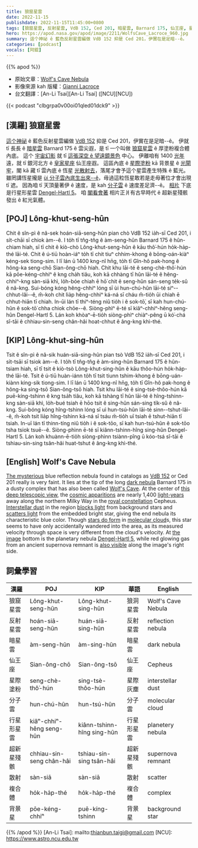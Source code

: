 ```yaml
---
title: 狼窟星雲
date: 2022-11-15
publishdate: 2022-11-15T11:45:00+0800
tags: [狼窟星雲, 反射星雲, VdB 152, Ced 201, 暗星雲, Barnard 175, 仙王座, 星際塗粉, 分子雲, 行星形星雲, Dengel-Hartl 5, 超新星殘骸, 散射, 複合體, 背景星]
hero: https://apod.nasa.gov/apod/image/2211/WolfsCave_Lacroce_960.jpg
summary: 這个神祕 ê 藍色反射星雲編做 VdB 152 抑是 Ced 201，伊實在是足暗--ê。
categories: [podcast]
vocals: [阿錕]
---
```


{{% apod %}}

- 原始文章：[Wolf's Cave Nebula](https://apod.nasa.gov/apod/)
- 影像來源 kah 版權：[Gianni Lacroce](https://www.flickr.com/photos/194921065@N03/)
- 台文翻譯：[An-Li Tsai][An-Li Tsai] ([NCU][NCU])

{{< podcast "clbgrpa0v00oi01qled01dck9" >}}

## [漢羅] 狼窟星雲
[這个神祕][The mysterious] ê 藍色反射星雲編做 [VdB 152][VdB 152] 抑是 Ced 201，伊實在是足暗--ê。
伊就 tī 長長 ê [暗星雲][dark nebula] Barnard 175 ê 雲尖遐，是 tī 一个叫做 [狼窟星雲][Wolf's Cave] ê 厚塗粉複合體內底。
這个 [宇宙幻影][cosmic apparitions] 就 tī [這張深空 ê 望遠鏡景色][this deep telescopic view] 中心。
伊離咱有 1400 [光年][light-years] 遠，就 tī 銀河北方 ê [皇家星座][royal constellation] 仙王座遐。
這區內底 ê [星際塗粉][Interstellar dust] kā 背景星 ê [光閘牢][blocks light]，閣 kā 藏 tī 雲內底 ê 恆星 [光散射去][scatters light]，落尾才會予這个星雲產生特殊 ê 藍光。
雖罔講恆星攏是 [ùi 分子雲內底生出來--ê][stars do form]，毋過這粒恆星敢若是走毋著位才會出現 tī 遮。
因為咱 tī 天頂量著伊 ê 速度，是 kah [分子雲][molecular cloud] ê 速度差足濟--ê。
[相片][the image] 下底是行星形星雲 [Dengel-Hartl 5][Dengel-Hartl 5]。
咱 [閣看會著][also visible] 相片正爿有古早時代 ê 超新星殘骸發出 ê 紅光氣體。



## [POJ] Lông-khut-seng-hûn
Chit ê sîn-pì ê nâ-sek hoán-siā-seng-hûn pian chò VdB 152 ia̍h-sī Ced 201, i si̍t-chāi sī chiok àm--ê.
I to̍h tī tn̂g-tn̂g ê àm-seng-hûn Barnard 175 ê hûn-chiam hiah, sī tī chit ê kiò-chò Lông-khut-seng-hûn ê kāu thô͘-hún ho̍k-ha̍p-thé lāi-té.
Chit ê ú-tiū hoàn-iáⁿ to̍h tī chit tiuⁿ chhim-khong ê bōng-oán-kiàⁿ kéng-sek tiong-sim.
I lī lán ū 1400 kng-nî hn̄g, to̍h tī Gîn-hô pak-hong ê hông-ka seng-chō Sian-ông-chō hiah.
Chit khu lāi-té ê seng-chè-thô͘-hún kā pōe-kéng-chhiⁿ ê kng cha̍h tiâu, koh kā chhàng tī hûn lāi-té ê hêng-chhiⁿ-kng sàn-siā khì, lo̍h-bóe chiah ē hō͘ chit ê seng-hûn sán-seng te̍k-sû ê nâ-kng.
Sui-bóng kóng hêng-chhiⁿ lóng sī ùi hun-chú-hûn lāi-té siⁿ--chhut-lâi--ê, m̄-koh chit lia̍p hêng-chhiⁿ ká-ná sī cháu m̄-tio̍h ūi chiah ē chhut-hiān tī chiah.
In-ūi lán tī thiⁿ-téng niû tio̍h i ê sok-tō͘, sī kah hun-chú-hûn ê sok-tō͘ chha chiok chōe--ê.
Siòng-phìⁿ ē-té sī kiâⁿ-chhiⁿ-hêng seng-hûn Dengel-Hartl 5.
Lán koh khòaⁿ-ē-tio̍h siòng-phìⁿ chiàⁿ-pêng ū kó͘-chá sî-tāi ê chhiau-sin-seng chân-hâi hoat-chhut ê âng-kng khì-thé.


## [KIP] Lông-khut-sing-hûn
Tsit ê sîn-pì ê nâ-sik huán-siā-sing-hûn pian tsò VdB 152 ia̍h-sī Ced 201, i si̍t-tsāi sī tsiok àm--ê.
I to̍h tī tn̂g-tn̂g ê àm-sing-hûn Barnard 175 ê hûn-tsiam hiah, sī tī tsit ê kiò-tsò Lông-khut-sing-hûn ê kāu thôo-hún ho̍k-ha̍p-thé lāi-té.
Tsit ê ú-tiū huàn-iánn to̍h tī tsit tiunn tshim-khong ê bōng-uán-kiànn kíng-sik tiong-sim.
I lī lán ū 1400 kng-nî hn̄g, to̍h tī Gîn-hô pak-hong ê hông-ka sing-tsō Sian-ông-tsō hiah.
Tsit khu lāi-té ê sing-tsè-thôo-hún kā puē-kíng-tshinn ê kng tsa̍h tiâu, koh kā tshàng tī hûn lāi-té ê hîng-tshinn-kng sàn-siā khì, lo̍h-bué tsiah ē hōo tsit ê sing-hûn sán-sing ti̍k-sû ê nâ-kng.
Sui-bóng kóng hîng-tshinn lóng sī uì hun-tsú-hûn lāi-té sinn--tshut-lâi--ê, m̄-koh tsit lia̍p hîng-tshinn ká-ná sī tsáu m̄-tio̍h uī tsiah ē tshut-hiān tī tsiah.
In-uī lán tī thinn-tíng niû tio̍h i ê sok-tōo, sī kah hun-tsú-hûn ê sok-tōo tsha tsiok tsuē--ê.
Siòng-phìnn ē-té sī kiânn-tshinn-hîng sing-hûn Dengel-Hartl 5.
Lán koh khuànn-ē-tio̍h siòng-phìnn tsiànn-pîng ū kóo-tsá sî-tāi ê tshiau-sin-sing tsân-hâi huat-tshut ê âng-kng khì-thé.

## [English] Wolf's Cave Nebula

[The mysterious][The mysterious] blue reflection nebula found in catalogs as [VdB 152][VdB 152] or Ced 201 really is very faint.
It lies at the tip of the long [dark nebula][dark nebula] Barnard 175 in a dusty complex that has also been called [Wolf's Cave][Wolf's Cave].
At the center of [this deep telescopic view][this deep telescopic view], the [cosmic apparitions][cosmic apparitions] are nearly 1,400 [light-years][light-years] away along the northern Milky Way in the [royal constellation][royal constellation] Cepheus.
[Interstellar dust][Interstellar dust] in the region [blocks light][blocks light] from background stars and [scatters light][scatters light] from the embedded bright star, giving the end nebula its characteristic blue color.
Though [stars do form][stars do form] in [molecular cloud][molecular cloud]s, this star seems to have only accidentally wandered into the area, as its measured velocity through space is very different from the cloud's velocity.
At [the image][the image] bottom is the planetary nebula [Dengel-Hartl 5][Dengel-Hartl 5], while red glowing gas from an ancient supernova remnant is [also visible][also visible] along the image's right side.


## 詞彙學習

|漢羅|POJ|KIP|華語|English|
|-|-|-|-|-|
|狼窟星雲|Lông-khut-seng-hûn|Lông-khut-sing-hûn|狼洞星雲|Wolf's Cave Nebula|
|反射星雲|hoán-siā-seng-hûn|huán-siā-sing-hûn|反射星雲|reflection nebula|
|暗星雲|àm-seng-hûn|àm-sing-hûn|暗星雲|dark nebula|
|仙王座|Sian-ông-chō|Sian-ông-tsō|仙王座|Cepheus|
|星際塗粉|seng-chè-thô͘-hún|sing-tsè-thôo-hún|星際灰塵|interstellar dust|
|分子雲|hun-chú-hûn|hun-tsú-hûn|分子雲|molecular cloud|
|行星形星雲|kiâⁿ-chhiⁿ-hêng seng-hûn|kiânn-tshinn-hîng sing-hûn|行星形星雲|planetery nebula|
|超新星殘骸|chhiau-sin-seng chân-hâi|tshiau-sin-sing tsân-hâi|超新星殘骸|supernova remnant|
|散射|sàn-siā|sàn-siā|散射|scatter|
|複合體|ho̍k-ha̍p-thé|ho̍k-ha̍p-thé|複合體|complex|
|背景星|pōe-kéng-chhiⁿ|puē-kíng-tshinn|背景星|background star|

{{% /apod %}}
[An-Li Tsai]: mailto:thianbun.taigi@gmail.com
[NCU]: https://www.astro.ncu.edu.tw

[copyright]: https://apod.nasa.gov/apod/fap/lib/about_apod.html#srapply
[License]: https://creativecommons.org/licenses/by/2.0/

[The mysterious]:https://ui.adsabs.harvard.edu/abs/1908MNRAS..69..117W/abstract
[VdB 152]:https://noirlab.edu/public/images/noao-vdb152/
[dark nebula]:https://apod.nasa.gov/apod/ap090425.html
[Wolf's Cave]:http://bf-astro.com/vdB152/vdB152.htm
[this deep telescopic view]:https://www.flickr.com/photos/194921065@N03/52425057847/in/pool-apods/
[cosmic apparitions]:https://apod.nasa.gov/ap201026.html
[light-years]:https://exoplanets.nasa.gov/faq/26/what-is-a-light-year/
[royal constellation]:https://earthsky.org/sky-archive/constellation-cepheus-looks-like-a-house
[Interstellar dust]:https://curator.jsc.nasa.gov/stardust/interstellardust.cfm
[blocks light]:https://apod.nasa.gov/apod/ap201122.html
[scatters light]:https://en.wikipedia.org/wiki/Reflection_nebula
[stars do form]:https://coolcosmos.ipac.caltech.edu/infrared_gallery/4
[molecular cloud]:https://en.wikipedia.org/wiki/Molecular_cloud
[the image]:https://www.astrobin.com/bxbmqc/
[Dengel-Hartl 5]:https://astrodonimaging.com/gallery/dengel-hartl-5-in-cepheus/
[also visible]:http://bf-astro.com/vdB152/vdB152.htm
